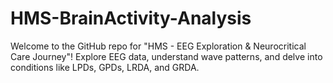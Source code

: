 # HMS-BrainActivity-Analysis
Welcome to the GitHub repo for "HMS - EEG Exploration &amp; Neurocritical Care Journey"! Explore EEG data, understand wave patterns, and delve into conditions like LPDs, GPDs, LRDA, and GRDA.
